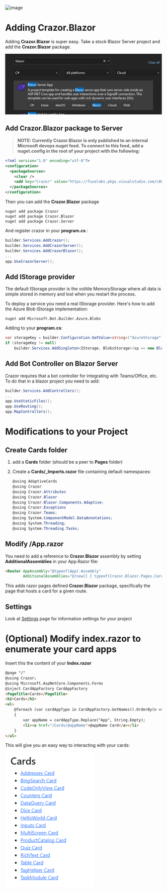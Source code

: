 

![image](https://user-images.githubusercontent.com/17789481/197238565-e3f895d0-6def-4d41-aba2-721d5432b1ef.png)

# Adding Crazor.Blazor 

Adding **Crazor.Blazor** is super easy.  Take a stock Blazor Server project and add the **Crazor.Blazor** package.

![image-20230106113527616](assets/image-20230106113527616.png)

## Add Crazor.Blazor package to Server

>  **NOTE: Currently Crazor.Blazor is only published to an internal Microsoft devops nuget feed.  To connect to this feed, add a nuget.config in the root of your project with the following:**

```xml
<?xml version="1.0" encoding="utf-8"?>
<configuration>
  <packageSources>
    <clear />
    <add key="Crazor" value="https://fuselabs.pkgs.visualstudio.com/c861868a-1061-43d1-8232-ed9ab373867c/_packaging/Crazor/nuget/v3/index.json" />
  </packageSources>
</configuration>
```

Then you can add the **Crazor.Blazor** package

```shell
nuget add package Crazor
nuget add package Crazor.Blazor
nuget add package Crazor.Server
```

And register crazor in your **program.cs** :

```c#
builder.Services.AddCrazor();
builder.Services.AddCrazorServer();
builder.Services.AddCrazorBlazor();
...
app.UseCrazorServer();
```



## Add IStorage provider

The default IStorage provider is the volitile MemoryStorage where all data is simple stored in memory and lost when you restart the process. 

To deploy a service you need a real IStorage provider. Here's how to add the Azure Blob IStorage implementation:

```shell
nuget add Microsoft.Bot.Builder.Azure.Blobs
```

Adding to your **program.cs**:

```C#
var storageKey = builder.Configuration.GetValue<string>("AzureStorage");
if (storageKey != null)
	builder.Services.AddSingleton<IStorage, BlobsStorage>(sp => new BlobsStorage(storageKey, "mybot"));
```



## Add Bot Controller on Blazor Server

Crazor requires that a bot controller for integrating with Teams/Office, etc. To do that in a blazor project you need to add:

```C#
builder.Services.AddControllers();
...
app.UseStaticFiles();
app.UseRouting();
app.MapControllers();
```



# Modifications to your Project

## Create Cards folder

1. add a **Cards** folder (should be a peer to **Pages** folder)

2. Create a **Cards/_Imports.razor** file containing default namespaces:

   ```C#
   @using AdaptiveCards
   @using Crazor
   @using Crazor.Attributes
   @using Crazor.Blazor
   @using Crazor.Blazor.Components.Adaptive;
   @using Crazor.Exceptions
   @using Crazor.Teams;
   @using System.ComponentModel.DataAnnotations;
   @using System.Threading;
   @using System.Threading.Tasks;
   ```

## Modify /App.razor 

You need to add a reference to **Crazor.Blazor** assembly by setting **AdditionalAssemblies** in your App.Razor file:

```html
<Router AppAssembly="@typeof(App).Assembly" 
        AdditionalAssemblies="@(new[] { typeof(Crazor.Blazor.Pages.Cards).Assembly})">
```

This adds razor pages defined **Crazor.Blazor** package, specifically the page that hosts a card for a given route.

## Settings

Look at [Settings](../Settings.md) page for information settings for your project 

# (Optional) Modify index.razor to enumerate your card apps

Insert this the content of your **Index.razor**

```html
@page "/"
@using Crazor;
@using Microsoft.AspNetCore.Components.Forms
@inject CardAppFactory CardAppFactory
<PageTitle>Cards</PageTitle>
<h2>Cards</h2>
<ul>
    @foreach (var cardAppType in CardAppFactory.GetNames().OrderBy(n => n))
    {
        var appName = cardAppType.Replace("App", String.Empty);
        <li><a href="/Cards/@appName">@appName Card</a></li>
    }
</ul>

```

This will give you an easy way to interacting with your cards:

![image-20221104003206930](../assets/image-20221104003206930.png)
